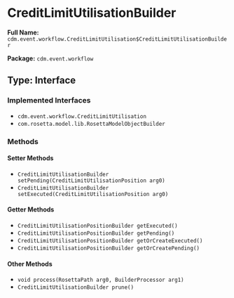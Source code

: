 # CreditLimitUtilisationBuilder

**Full Name:** `cdm.event.workflow.CreditLimitUtilisation$CreditLimitUtilisationBuilder`

**Package:** `cdm.event.workflow`

## Type: Interface

### Implemented Interfaces

- `cdm.event.workflow.CreditLimitUtilisation`
- `com.rosetta.model.lib.RosettaModelObjectBuilder`

### Methods

#### Setter Methods

- `CreditLimitUtilisationBuilder setPending(CreditLimitUtilisationPosition arg0)`
- `CreditLimitUtilisationBuilder setExecuted(CreditLimitUtilisationPosition arg0)`

#### Getter Methods

- `CreditLimitUtilisationPositionBuilder getExecuted()`
- `CreditLimitUtilisationPositionBuilder getPending()`
- `CreditLimitUtilisationPositionBuilder getOrCreateExecuted()`
- `CreditLimitUtilisationPositionBuilder getOrCreatePending()`

#### Other Methods

- `void process(RosettaPath arg0, BuilderProcessor arg1)`
- `CreditLimitUtilisationBuilder prune()`


